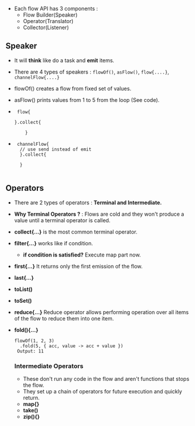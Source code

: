 - Each flow API has 3 components : 
   - Flow Builder(Speaker)
   - Operator(Translator)
   - Collector(Listener)

## Speaker 
- It will **think** like do a task and **emit** items.
- There are 4 types of speakers : `flowOf()`, `asFlow()`, `flow{....}`, `channelFlow{....}`
- flowOf() creates a flow from fixed set of values.
- asFlow() prints values from 1 to 5 from the loop (See code).
- ```
   flow{
   
  }.collect{
  
      }
  ```
  
 - ```
    channelFlow{
     // use send instead of emit
     }.collect{
     
     }
     
     ```

## Operators

- There are 2 types of operators : **Terminal and Intermediate.**
- **Why Terminal Operators ?** : Flows are cold and they won't produce a value until a terminal operator is called.
- **collect{...}** is the most common terminal operator.
- **filter{...}** works like if condition.
   - **if condition is satisfied?** Execute map part now.
- **first{...}** It returns only the first emission of the flow.
- **last{...}** 
- **toList()**
- **toSet()**
- **reduce{...}**  Reduce operator allows performing operation over all items of the flow to reduce them into one item.
- **fold(){...}** 
  ```
  flowOf(1, 2, 3)
    .fold(5, { acc, value -> acc + value })
   Output: 11
   ```
   
   ### Intermediate Operators
   
  - These don't run any code in the flow and aren't functions that stops the flow.
  - They set up a chain of operators for future execution and quickly return.
  - **map{}**
  - **take()**
  - **zip(){}**
